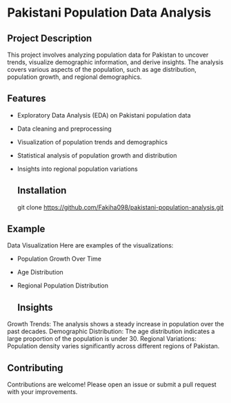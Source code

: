  # Pakistani Population Data Analysis

 ## Project Description 
This project involves analyzing population data for Pakistan to uncover trends, visualize demographic information, and derive insights.
The analysis covers various aspects of the population, such as age distribution, population growth, and regional demographics.

 ## Features
- Exploratory Data Analysis (EDA) on Pakistani population data
- Data cleaning and preprocessing
- Visualization of population trends and demographics
- Statistical analysis of population growth and distribution
- Insights into regional population variations

  ## Installation

  git clone https://github.com/Fakiha098/pakistani-population-analysis.git

## Example
Data Visualization
Here are examples of the visualizations:

- Population Growth Over Time

- Age Distribution

- Regional Population Distribution

  ## Insights
  
Growth Trends: The analysis shows a steady increase in population over the past decades.
Demographic Distribution: The age distribution indicates a large proportion of the population is under 30.
Regional Variations: Population density varies significantly across different regions of Pakistan.

## Contributing
Contributions are welcome! Please open an issue or submit a pull request with your improvements.

